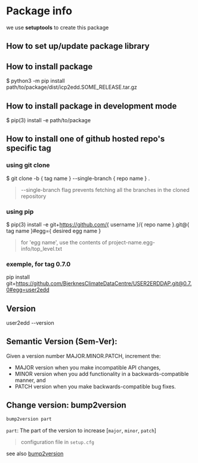 # Package info

we use **setuptools** to create this package

## How to set up/update  package library

## How to install package
$ python3 -m pip install path/to/package/dist/icp2edd.SOME_RELEASE.tar.gz

## How to install package in development mode
$ pip(3) install -e path/to/package

## How to install one of github hosted repo's specific tag
### using git clone

$ git clone -b { tag name } --single-branch { repo name } .  

> --single-branch flag prevents fetching all the branches in the cloned repository

### using pip
$ pip(3) install -e git+https://github.com/{ username }/{ repo name }.git@{ tag name }#egg={ desired egg name }

> for 'egg name', use the contents of project-name.egg-info/top_level.txt

### exemple, for tag 0.7.0
pip install git+https://github.com/BjerknesClimateDataCentre/USER2ERDDAP.git@0.7.0#egg=user2edd

## Version

user2edd --version

## Semantic Version (Sem-Ver):
 Given a version number MAJOR.MINOR.PATCH, increment the:
 - MAJOR version when you make incompatible API changes,
 - MINOR version when you add functionality in a backwards-compatible manner, and
 - PATCH version when you make backwards-compatible bug fixes.

## Change version: bump2version
```python
bump2version part
```
`part`:
    The part of the version to increase [`major`, `minor`, `patch`]

> configuration file in `setup.cfg`

see also [bump2version](https://github.com/c4urself/bump2version)